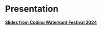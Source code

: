 # Presentation

**[Slides from Coding Waterkant Festival 2024](https://github.com/AnnaValentinaHirsch/opencampus-preconditioner-ai-project/blob/main/4_Presentation/2024-06-25%20OpencampusPreconditionerPr%C3%A4sentation.pdf)**

